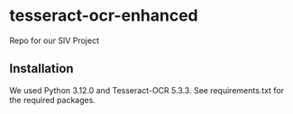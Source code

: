 # tesseract-ocr-enhanced
Repo for our SIV Project

## Installation
We used Python 3.12.0 and Tesseract-OCR 5.3.3. See requirements.txt for the required packages.
